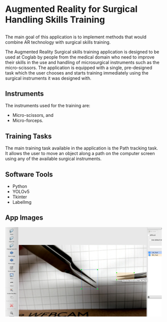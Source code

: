 # Augmented Reality for Surgical Handling Skills Training

##

The main goal of this application is to implement methods that would combine AR technology with surgical skills training. 

The Augmented Reality Surgical skills training application is designed to be used at Coglab by people from the medical domain who need to improve their skills 
in the use and handling of microsurgical instruments such as the micro-scissors. 
The application is equipped with a single, pre-designed task which the user chooses and starts training immediately using the surgical instruments it was designed with. 

## Instruments
The instruments used for the training are:
- Micro-scissors, and 
- Micro-forceps. 

## Training Tasks
The main training task available in the application is the Path tracking task.
It allows the user to move an object along a path on the computer screen using any of the available surgical instruments.

## Software Tools
- Python
- YOLOv5
- Tkinter
- LabelImg

## App Images
<p>
<img src="https://github.com/davidamebley/surgical_tool_handling/blob/master/images/annotation.png" />
</p>
